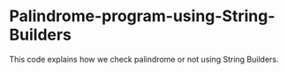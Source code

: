 # Palindrome-program-using-String-Builders
This code explains how we check palindrome or not using String Builders.
